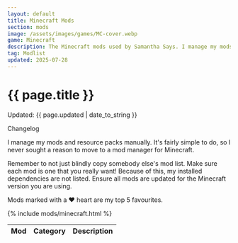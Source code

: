 ```yaml
---
layout: default
title: Minecraft Mods
section: mods
image: /assets/images/games/MC-cover.webp
game: Minecraft
description: The Minecraft mods used by Samantha Says. I manage my mods and resource packs manually. My top 5 are marked with a heart.
tag: Modlist
updated: 2025-07-28
---
```


<h1>{{ page.title }}</h1>
<p class="postDate">Updated: {{ page.updated | date_to_string }}</p>

<p class="changelog" onclick="changelog()">Changelog</p>

<dl id="changelog" style="display: none">
    <dt>28 July 2025</dt>
        <dd>- Added DualBar.</dd>
        <dd>- Added Locator Heads.</dd>
        <dd>- Added Particle Effects.</dd>
        <dd>- Added Tooltips TXF.</dd>
        <dd>- Removed Falling Leaves.</dd>
        <dd>- Removed Music Delay Reducer.</dd>
        <dd>- Removed Simple Durability.</dd>
    <dt>19 February 2025</dt>
        <dd>- Added 3D Skin Layers.</dd>
        <dd>- Added Music Delay Reducer.</dd>
        <dd>- Added Not Enough Animations.</dd>
        <dd>- Split Cosmetic category into Audio and Visual.</dd>
    <dt>31 January 2025</dt>
        <dd>- Added Chat Heads.</dd>
        <dd>- Added Immediately Fast.</dd>
        <dd>- Added More Culling.</dd>
        <dd>- Removed Entity Culling.</dd>
    <dt>09 January 2025</dt>
        <dd>- Added Simple Durability.</dd>
    <dt>23 Dec 2024</dt>
        <dd>- Updated CurseForge links to Modrinth.</dd>
        <dd>- Added Cave Dust.</dd>
        <dd>- Added Distant Horizons.</dd>
        <dd>- Added Noisium.</dd>
        <dd>- Added OrthoCamera.</dd>
        <dd>- Removed Advancement Info.</dd>
        <dd>- Removed Bobby.</dd>
        <dd>- Removed Capes.</dd>
        <dd>- Removed Continuity.</dd>
        <dd>- Removed Custom Entity Models.</dd>
    <dt>21 Feb 2024</dt>
        <dd>- Removed Starlight.</dd>
    <dt>21 Jan 2024</dt>
        <dd>- Added Ambient Environment.</dd>
        <dd>- Added Particle Rain.</dd>
    <dt>21 Jun 2023</dt>
        <dd>- Removed LazyDFU.</dd>
    <dt>14 Apr 2023</dt>
        <dd>- Created page.</dd>
</dl>

I manage my mods and resource packs manually. It's fairly simple to do, so I never sought a reason to move to a mod manager for Minecraft.

Remember to not just blindly copy somebody else's mod list. Make sure each mod is one that you really want! Because of this, my installed dependencies are not listed. Ensure all mods are updated for the Minecraft version you are using.

Mods marked with a ♥ heart are my top 5 favourites.

<table class="modlist">
    <thead>
    <tr>
        <th class="order order-active">Mod</th>
        <th class="order order-inactive">Category</th>
        <th>Description</th>
    </tr>
    </thead>
    <tbody>
        {% include mods/minecraft.html %}
    </tbody>
</table>

<script src="/assets/js/tableSort.js"></script>